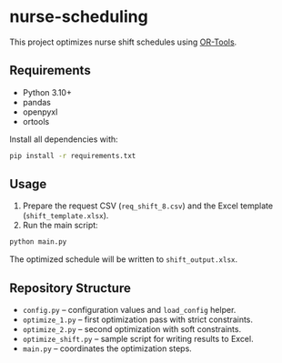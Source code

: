 # nurse-scheduling

This project optimizes nurse shift schedules using [OR-Tools](https://developers.google.com/optimization/).

## Requirements

- Python 3.10+
- pandas
- openpyxl
- ortools

Install all dependencies with:

```bash
pip install -r requirements.txt
```

## Usage

1. Prepare the request CSV (`req_shift_8.csv`) and the Excel template (`shift_template.xlsx`).
2. Run the main script:

```bash
python main.py
```

The optimized schedule will be written to `shift_output.xlsx`.

## Repository Structure

- `config.py` – configuration values and `load_config` helper.
- `optimize_1.py` – first optimization pass with strict constraints.
- `optimize_2.py` – second optimization with soft constraints.
- `optimize_shift.py` – sample script for writing results to Excel.
- `main.py` – coordinates the optimization steps.

